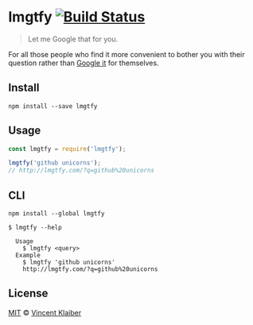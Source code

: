 # lmgtfy [![Build Status](https://img.shields.io/travis/vinkla/lmgtfy/master.svg?style=flat)](https://travis-ci.org/vinkla/lmgtfy)

> Let me Google that for you.

For all those people who find it more convenient to bother you with their question rather than [Google it](http://lmgtfy.com/) for themselves.

## Install

```
npm install --save lmgtfy
```

## Usage

```javascript
const lmgtfy = require('lmgtfy');

lmgtfy('github unicorns');
// http://lmgtfy.com/?q=github%20unicorns
```
## CLI

```
npm install --global lmgtfy
```

```
$ lmgtfy --help

  Usage
    $ lmgtfy <query>
  Example
    $ lmgtfy 'github unicorns'
    http://lmgtfy.com/?q=github%20unicorns
```

## License

[MIT](LICENSE) © [Vincent Klaiber](https://vinkla.com)
